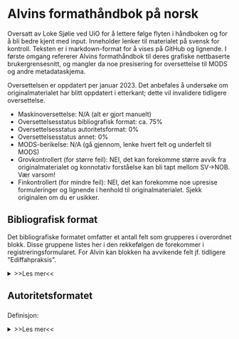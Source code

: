 # Alvins formathåndbok på norsk
Oversatt av Loke Sjølie ved UiO for å lettere følge flyten i håndboken og for å bli bedre kjent med input. Inneholder lenker til materialet på svensk for kontroll. Teksten er i markdown-format for å vises på GitHub og lignende. I første omgang refererer Alvins formathåndbok til deres grafiske nettbaserte brukergrensesnitt, og mangler da noe presisering for oversettelse til MODS og andre metadataskjema.

Oversettelsen er oppdatert per januar 2023. Det anbefales å undersøke om originalmaterialet har blitt oppdatert i etterkant; dette vil invalidere tidligere oversettelse.

- Maskinoversettelse: N/A (alt er gjort manuelt)
- Oversettelsesstatus bibliografisk format: ca. 75%
- Oversettelsesstatus autoritetsformat: 0%
- Oversettelsesstatus annet: 0%
- MODS-berikelse: N/A (gå gjennom, lenke hvert felt og underfelt til MODS)
- Grovkontrollert (for større feil): NEI, det kan forekomme større avvik fra originalmaterialet og konnotativ forståelse kan bli tapt mellom SV->NOB. Vær varsom!
- Finkontrollert (for mindre feil): NEI, det kan forekomme noe upresise formuleringer og lignende i henhold til originalmaterialet. Sjekk originalen om du er usikker.

## Bibliografisk format
Det bibliografiske formatet omfatter et antall felt som grupperes i overordnet blokk. Disse gruppene listes her i den rekkefølgen de forekommer i registreringsformularet. For Alvin kan blokken ha avvikende felt jf. tidligere "Ediffahpraksis".

<details><summary>>>Les mer<<</summary>

  ### [Ressurstype](https://wiki.epc.ub.uu.se/display/alvininfo/Resurstyp)
  Definisjon: angir egenkaper og generell type av innhold for ressursen. Ressurstype er et obligatorisk element i Alvin, og må *alltid* velges før en ny post kan opprettes. Ressurstypen gjelder for originalversjonen av et objekt. **For digitaliserte versjoner refererer ressurstypen til den analoge originalen**.

  <details><summary>>>Les mer<<</summary>
    
    I Alvin anvendes det et kontrollert vokabular for å beskrive ressurstyper. Dette er hentet fra MODS:
    - Bok/manuskript (tekst): ressurs som er tekstbasert
    - Kart: kartografisk materiale, herunder to- eller tredimensjonale kart, atlas, globuser, digitale kart, og andre kartografiske objekter
    - Musikaler: trykk eller manuskript (tekst) som inneholder notert musikk
    - Lyd (audio): opptak der lyd registreres på mekanisk eller elektrisk (digital) måte slik at lyden kan spilles av, herunder musikk og tale
    - Bilde: todimensjonale bilder
    - Video: opptak av bevegende bilder, med eller uten audio
    - Gjenstand: tredimensjonelle gjenstander, enten kunstige/menneskapte (skulpturer, mynter, klær) eller naturlige
    - Programvare: elektroniske ressurser som ikke faller under noen annen ressurstype, herunder programvare, nettsider, databaser eller numeriske data
    - Blandet innhold: samlinger av ressurser som inneholder en blanding av øvrige ressurstyper

    I tillegg finnes det i Alvin en særskilt ressurstype:
    - Arkiv: består av "handlinger" som "efter hand uppkommit" hos en institusjon eller person som følge av deres virksomhet

    Attributter
    - Manuskript: en ressurs som er hånd- eller maskinskrevet
    - Samling: en post som beskriver flere ulike objekter, for eksempel en bildesamling
  </details>

  ### [Tittel / alternativ tittel](https://wiki.epc.ub.uu.se/pages/viewpage.action?pageId=27462059)
  Definisjon: ord, frase(r), tegn eller gruppe av tegn som navngir objektet eller det verk som dette inneholder. Mapping: MODS - titleInfo, MARC - 20X-24X.

  <details><summary>>>Les mer<<</summary>
    
    #### Felt - Hovedtittel
    **Hovedtittel** refererer til det foretrukne navnet på et objekt, og er navnet som normalt sett anvendes når ressursen siteres. Hovedtittel kan være hentet fra selve ressursen (tittelside, omslag, etc) eller fra andre referansekilder. Hovedtittel er et obligatorisk element i Alvin, og må *alltid* velges før en ny post kan opprettes. Tittel angis etter RDA 2.3 Tittel, RDA 6.2 Verkets tittel. Valgfri skriftform kan anvendes i Alvin. Om tittelen angis med annen skriftform enn det latinske alfabet anbefales det å lette til romanisert alternativ tittel i posten. Det er også mulig å angi en annen leseretning (visning) for høyre-til-venstre-skrift.

    Konstruerte titler: om ressursen ikke har noen tittel, og tittel ikke kan finnes i andre kilder, konstrueres en kort tittel som beskriver gjenstanden:

    1. Ressursens natur (eksempelvis kart, manuskript, dagbok, etc), **eller**
    2. Ressursens emne (eksempelvis navn på personer, institusjoner, hendelser, etc), **eller**
    3. En kombinasjon av 1 og 2

    Samme skrifttype/språk som angis som [Katalogiseringsspråk](https://wiki.epc.ub.uu.se/pages/viewpage.action?pageId=27462128) for posten skal anvendes i disse tilfellene. Dersom ressursen er av en type som normalt *ikke* bærer identifiserende informasjon, skal tittelen ikke settes i klammer og ingen note skal lages om at tittelen er konstruert. Ved særskilt ønske kan i andre tilfeller en allmenn note legges inn slik: Tittel konstruert (Titel konstruerad, Title constructed)

    For arkiv legges "arkivbildarens" (e.g. personen som har laget arkivet) navn ved, eksempelvis Georg Adlersparres arkiv.

    Titler i manuskript kan konstrueres etter modellen *Institusjon. Manuskript. Signum ((hylle)signatur) om intet annet alternativ foretrekkes.* Eksempel: Uppsala universitetsbibliotek. Handskrift. Gr. 21

    #### Felt - Undertittel
    **Undertittel** refererer til tillegg til eller nærmere definisjon av hovedtittelen. Del- og deltitler kan uttrykkes direkte i undertittelfeltet. Eksempel: Ihreska handskriftssamlingen i Uppsala universitets bibliotek (*hovedtittel*) D. 2, Kommenterande katalog (*undertittel*)

    #### Felt - Alternativ tittel
    Det er mulig å angi deler eller deltitler i feltet [Del](https://wiki.epc.ub.uu.se/display/alvininfo/Del). Foretrukket ved mer komplekse nummereringer.

    #### Attributter
    Type av alternativ tittel angis alltid:
    - Alternativ: andre alternative versjoner enn nedstående
    - Forkortet: forkortet versjon av tittelen
    - Uniform: enhetlig tittel for verk som forekommer med flere ulike titler
    - Oversatt: oversettelse eller transkripsjon av tittelen

  </details>
    
  ### [Plassering](https://wiki.epc.ub.uu.se/display/alvininfo/Placering)
  Definisjon: angir ressursens fysiske plassering (institusjon, samling, hyllesignatur). Mapping: MODS - location/physicalLocation/holdingSimple, MARC - 841-88X.

  <details><summary>>>Les mer<<</summary>

    #### Felt - Avdeling/enhet
    Den institusjonen eller enheten som holder ressursen. **Velges fra en kontrollert liste i Alvin**.

    #### Felt - Samling
    Spesifikk samling som ressursen inngår i. **Velges fra en kontrollert liste i Alvin som legges opp lokalt for hver institusjon**.

    #### Felt - "Sigel" (???)
    Kode/sigel i Libris ihht [Biblioteksdatabasen](http://biblioteksdatabasen.libris.kb.se/). Velges fra en kontrollert liste i Alvins om legges opp lokalt for hver institushon. Anvendes for å angi plassering til motsvarende eksemplar om en post i Alvin lenkes til motsvarende post i Libris.

    #### Felt - Plassering
    Spesifikt lokale eller enhet der ressursen er plassert. Fritekst.

    #### Felt - Hyllesignatur (Signum)
    Hyllesignatur eller annen spesifikk kode som identifiserer eksemplaret av ressursen.

    #### Felt - Tidligere hyllesignatur
    Se felt for hyllesignatur. Dette er for tidligere slike. Om flere tidligere signaturer finnes angis disse med kommategn mellom; Copernicana 1, Gr. 21.

    #### Note (anmerkning)
    Ytterlige opplysninger om eksemplaret som ikke rommes i øvrige felt.
  </details>

  ### [Språk](https://wiki.epc.ub.uu.se/pages/viewpage.action?pageId=27462120)
  Definisjon: språket for innholdet (teksten) i ressursen. Mapping: MODS - language, MARC - 008 35-37, 041.

  <details><summary>>>Les mer<<</summary>
  Velges fra en kontrollert liste i Alvin som bygger på koder for språk, som sett i Library of Congress MARC code list for languages, som i sin tur baseres på ISO 639-2 (Codes for the representation on Names of Languages, Part 2 : Alpha-3 Code). Libris-definerte tillegg gjelder for urdansk, lavtysk, og ursvensk (se Alvin ved behov).

  Flere språk kan angis om ressursen inneholder tekst på flere språk.

  For ikke-språklig materale finnes det en særskilt kode (zxx), denne **anvendes normalt sett ikke i Alvin**. Lag en språknote (i notefeltet med type "språk") om den redegjør for noe som ikke fremgår av språkkodene.
  </details>

  ### [Katalogiseringsspråk](https://wiki.epc.ub.uu.se/pages/viewpage.action?pageId=27462128)
  Definisjon: språket som anvendes for å beskrive ressursen i katalogposten *i Alvin* (herunder konstruerte titler, noter, beskrivelser o.l.). Mapping: MODS - recordInfo/languageOfCataloging, MARC - 040b.

  <details><summary>>>Les mer<<</summary>
    
    Velges fra en kontrollert liste i Alvin som bygger på koder for språk, som sett i Library of Congress MARC code list for languages, som i sin tur baseres på ISO 639-2 (Codes for the representation on Names of Languages, Part 2 : Alpha-3 Code). Libris-definerte tillegg gjelder for urdansk, lavtysk, og ursvensk (se Alvin ved behov).

    Katalogiseringsspråk kan anvendes for å identifisere poster med beskrivelser på ulike språk i "tilpassede" grensesnitt til Alvin.
  </details>

  ### [Person](https://wiki.epc.ub.uu.se/display/alvininfo/Person)
  Definisjon: En person som på noe vis er assosiert med ressursen. Mapping: MODS - name/@type="personal", MARC - 100, 700

  <details><summary>>>Les mer<<</summary>

    #### Felt - Navn
    Definisjon: en person som på noe vis er assosiert med ressursen. Mapping: MODS - name/@type="personal", MARC - 100, 700.

    Velges fra autoritetsposter i Alvin ved å begynne å skrive navnet i feltet. Velg da riktig person. Dersom personen mangler autoritetspost **må den først legges inn** i Alvin.

    #### Felt - Rolle
    Definisjon: relasjonen (rollen personen har/hadde) mellom personen og ressursen. Mapping: MODS - name/role, MARC - 100e, 700e.

    Velges fra en kontrollert liste i Alvin som hovedsakelig er hentet fra Library of Congress MARC Code List for Relators. Én person kan gis flere roller, og hver person må ha minst én rolle. Dersom spesifikk rolle er utilgjengelig, velges rollen "annen" (SV: "annan").
  </details>

  ### [Organisasjon](https://wiki.epc.ub.uu.se/display/alvininfo/Organisation)
  Definisjon: en organisasjon (institusjon) som på ett eller annet vis er assosiert med ressursen. Mapping: MODS - name/@type="corporate", MARC - 110, 710.

  <details><summary>>>Les mer<<</summary>

    #### Felt - Navn
    Definisjon: Navnet på en organisasjon (institusjon). Mapping: MODS - name/@type="corporate", MARC - 110, 710.

    Velges fra autoritetsposter i Alvin ved å begynne å skrive navnet i felt. Velg da riktig organisasjon. Dersom organisasjonen mangler autoritetspost **må den først legges inn** i Alvin.

    #### Felt - Rolle
    Definisjon: rollen organisasjonen innehar i relasjon til ressursen. Mapping: MODS - name/role, MARC - 110e, 710e.

    Velges fra en kontrollert liste i Alvin som hovedsakelig er hentet fra Library of Congress MARC Code List for Relators. Én organisasjon kan gis flere roller, og hver organisasjon må ha minst én rolle. Dersom spesifikk rolle er utilgjengelig, velges rollen "annen" (SV: "annan").
  </details>

  ### [Matematiske data (kart)](https://wiki.epc.ub.uu.se/display/alvininfo/Matematiska+data)
  Definisjon: matematiske data assosiert med kartografisk materiale. Mapping: MODS - subject/cartographics, MARC - 255.

  <details><summary>>>Les mer<<</summary>
    
    #### Felt - Skala
    Definisjon: informasjon om skala, forholdet mellom den reelle størrelsen og en representasjon av denne. Mapping: MODS - subject/cartographics/scale, MARC - 255a.

    Angis som numerisk skala uttrykt som et størrelsesforhold (e.g. 1:2). Dersom skalaen ikke finnes oppgis "ubestembar skala" (SV: "obestämbar skala"). Dersom det er flere enn to skalaer oppgis "varierende skala".

    Dersom eksakt skala mangler, men skalalinjal finnes, så skal skalalinjalen oppgis slik: Skalalinjal (SV: skalstock), eventuelt med dennes benevning i parantes: X måleenheter (dvs. hele linjalen) = Y cm. Regn også ut og oppgi skalaen numerisk. Eksempel 1: [ca 1:800 000] : skalalinjal (Schala miliarium): 4 svenske mil = 5,2 cm. Eksempel 2: ca 1:63 360, ubestembar skala eller 1:500 000.

    #### Felt - Projeksjon
    Definisjon: informasjon om projeksjon, metoden som er brukt for å representere utsiden av en sfære eller en annen form. Mapping: MODS - subject/cartographics/projection, MARC - 255b.

    Oppgi projeksjon dersom dette er å se på objektet. Ta også med fraser som i kilden beskriver meridianer, parallellsirkler og/eller ellipser. Eksempel: avstandsriktig kjeglesnitt eller Gauss-projeksjon.

    #### Felt - Koordinater
    Definisjon: informasjon om geografiske koordinater som omfattes av ressursen. Mapping: MODS - subject/cartographics/coordinates, MARC - 255c.

    Koordinatene oppgis i følgende ordning: vestligste longitud - østligste longitud / nordligste latitud - sørligste latitud. Exempel: Ø 15°02'-Ø 15°12'/ N 57°45'-N 57°41'.
  </details>

  ### Felt for musikalske verk
  <details><summary>>>Les mer<<</summary>

    ### [Toneart (musikalske verk)](https://wiki.epc.ub.uu.se/display/alvininfo/Tonart)
    Definisjon: toneart for musikalske verk. Mapping: MARC - 240r, 384.


    Feltet kan anvendes for å fullbyrde eller presisere de tonehøyderelasjonene som etablerer det musikalske verkets eller uttrykkets spesifikke toneart som tonalt sentrum. Posten kan anvendes for å skille ellers likelydende verk- eller uttrykkstitler.

    Velges fra en kontrollert liste i Alvin. Eksempel: A-dur. Se den svenske siden for mer informasjon (tabell).

    ### Medium (musikalske verk)
    [Svenska](https://wiki.epc.ub.uu.se/pages/viewpage.action?pageId=27462350)
    Definisjon: medium for framføring av musikalske verk. Mapping: MARC - 240m, 382.

    Feltet kan anvendes for å fullbyrde eller presisere det medium (stemme, instrument) som et musikast verk eller uttrykk er skrevet for eller oppført av. Posten kan anvendes for å skille ellers likelydende verk- eller uttrykkstitler.

    Velges fra en kontrollert liste i Alvin. Eksempel: trombone. Se den svenske siden for mer informasjon (tabell).
  </details>

  ### [Opprinnelsesinformasjon](https://wiki.epc.ub.uu.se/display/alvininfo/Tillkomstinformation)
  Definisjon: informasjon om ressursens tilblivelse, herunder plass, utgiver og dato tilkoblet ressursen. Mapping: MODS - originInfo, MARC - 25X-28X.

  <details><summary>>>Les mer<<</summary>
    #### Felt - Utgave/opplag
    Definisjon: informasjon som identifiserer ulike versjoner av ressursen. Mapping: MODS - originInfo/edition, MARC - 250.

    Gjengi utgaveinformasjonen slik den forekommer i ressursen. Eksempel: 2. oppl., 3rd edition, Ny utgave

    #### Felt - År/dato
    Definisjon: år eller dato da ressursen ble skapt eller publisert. Mapping: MODS - originInfo/dateIssued, alternativt originInfo/dateCreated (samme felt i Alvin), MARC - 260c, 008 07-10, 11-14.

    Feltet er inndelt i delfelt for år, måned og dag. Kun tall kan oppgis i disse. Ved behov for "Før Kristus" (negative år), trykk på minussymbolet før feltet (-). Det er også mulig å oppgi et datospenn (fra-til). I tillegg finnes fritekstfiltet Vises som. Her er det mulig å presisere usikre dato eller annen informasjon som må uttrykkes med andre tegn enn tall.

    Eksempel: trolig senere halvdel av 1500-tallet eller 1713? Her ligger "senere halvdel av 1500-tallet" inne som 1551-1599 og "1713?" som 1713. I posten kommer teksten fra Vises som til å vises, samtidig som årstallene blir søkbare som sifre.

    #### Felt - Land
    Definisjon: land der ressursen ble lagd eller publisert. Mapping: MODS - originInfor/place, MARC - 008 15-17.

    Aktuelle land velges fra en kontrollert liste i Alvin med koder for land og autonome områder bestående av to eller tre tegn, se LC MARC Code List for Countries. Historiske land legges *suksessivt* inn i Alvin som et komplement til eksisterende land og velges deretter. Lenken til historiske land fungerer ikke pr 19.01.2023.

    #### Felt - Plass/sted
    Definisjon: plass/sted der ressursen ble lagd eller publisert. Mapping: MODS - originInfo/place, MARC - 260a.

    Kobles til autoritetsposter for steder i Alvin. Dersom det aktuelle stedet ikke finnes i Alvin må den først registreres før kobling kan gjøres. Det er også mulig å oppgi at plass/sted er usikker.

    #### Felt - Forlag
    Definisjon: navnet på den som har publisert, utgitt, trykt eller distribuert ressursen. Mapping: MODS - originInfo/publisher, MARC - 260b (for eldre trykk 260a, etter svensk? praksis).

    Her også avtrykk (eldre trykk).
  </details>

  ### [Øvrige år/dato](https://wiki.epc.ub.uu.se/pages/viewpage.action?pageId=27462174)
  Definisjon: informasjon om andre datoer enn de som er koblede til ressursens herkomst. Mapping: MODS - originInfo/dateOther, MARC - 046.

  <details><summary>>>Les mer<<</summary>
    Feltet er inndelt på samme måte som [Opprinnelsesinformasjon-År/dato](####Felt---År/dato), men feltet Vises som er erstattet av Note (anmerkning). I dette feltet er det mulig å nærmere beskrive usikker dato eller annen informasjon.

    #### Øvrige år/dato-attributter
    Se følgende:

    - Bruksperiode (MODS-import: period_of_use)
    - Bestemmelsesår (MODS-import: determination_year)
    - Dato for digitisering (MODS-import: date_of_digitisation)
    - Dato for utgravning (arkaeologi) (MODS-import: excavation_date)
    - Ervervingsdato (MODS-import: acquisition_date)
    - Inventardato (MODS-import: inventory_date)
    - Årstall på objekt (MODS-import: date_on_object)
    - Konserveringshistorikk (MODS-import: conservation_history)
    - Utlån (MODS-import: on_loan)
  </details>

  ### [Fysisk beskrivelse](https://wiki.epc.ub.uu.se/display/alvininfo/Fysisk+beskrivning)
  Definisjon: beskriver ressursens fysiske attributt(er). Mapping: MODS - physicalDescription, MARC - 007, 3XX.

  <details><summary>>>Les mer<<</summary>

    #### Felt - Format
    Definisjon: beskriver ressursens fysiske format og digital versjon av denne. Mapping: MODS - physicalDescription/form, MARC - 007.

    Verdiene *Ikke digitalt* eller *Digitalt* oppgis alltid etter følgende.

    ###### Objekter som finnes i fysisk form
    Normaltilfellet er at en digitaliserer fysiske objekter (lager en digital faksimile av objektet). I slike tilfeller beskriver metadataposten *fortsatt det fysiske objektet*, og ikke de digitale faksimilene. Dette oppgis ved verdien *Ikke digitalt*. De digitale filene er kopier av eksemplaret som beskrives i posten. For å angi at det fysiske eksemplaret er tilgjengelig i digitalisert form settes *Digitalt*. Deretter, dersom det er kjent og korrekt, settes Digital opprinnelse ("Digital ursprung") enten for originalen eller sekundært. Dersom ingen digital faksimile eksisterer velges kun "Ikke digitalt".

    ###### Objekter som kun er digitale
    Der det ikke finnes et fysisk format av eksemplaret som beskrives i metadataposten oppgis **ikke** *Ikke digitalt* under Fysisk beskrivelse. Det man da beskriver er digitale filer. Dette er inntil videre ikke normen i Alvin. Herunder: foto tatt med digitalkamera, en database, eller en e-post. Her oppgis kun *Digital* med tillegget *Skapt digitalt*.

    ###### Samlinger
    For en samlingspost som en bildesamling eller et arkiv settes format til *Ikke digitalt* dersom den inneholder fysiske objekt(er), og *Digitalt* om den inneholder digitale objekt(er). For et fysisk arkiv der man tilfører digitalisert materiale angis *Ikke digitalt* samt *Digitalt, digitalisert fra originalen*. Ettersom man ikke beskriver hvert objekt i arkivet for seg legges denne anmerkelsen på overordnet nivå.

    Merk: at man velger *Digitalt* som format for en samlingspost betyr derfor ikke at hele samlingen eller arkivet er digitalt, eller at det ikke er fysisk. Hvilke deler som er digitaliserte kan ved behov presiseres under [Noter](https://wiki.epc.ub.uu.se/pages/viewpage.action?pageId=27462438). Et arkiv som bare består av e-poster skal derimot kun være *Digitalt*, selv om de digitale faksimilene ikke er opplastet i Alvin.

    #### Felt - Digital opprinnelse (Digitalt ursprung)
    Definisjon: beskriver hvordan ressursens digitale form ble skapt. Mapping: MODS - physicalDescription/digitalOrigin, MARC - 007.

    Feltet er kun synlig dersom felt for format har verdien Digitalt, og bør alltid velges dersom ressursen finnes i digitalt format. Velges fra en kontrollert liste i Alvin som er hentet fra [MODS](http://www.loc.gov/standards/mods/userguide/physicaldescription.html#digitalorigin).

    #### Felt - Teknikk
    Definisjon: beskriver den teknikken som anvendes for å fremstille ressursen. Mapping: MODS - physicalDescription/note, MARC - 340d.

    Velges fra et kontrollert vokabular i Alvin. Se siden på svensk for utvidet beskrivelse og tabell med fremstillingsmåter.

    **Alternativ**: teknikk kan også oppgis som Emneord med Type form/genre.

    ### Felt - Materiale
    Definisjon: beskriver materialet som anvendes som bygger opp eller fremstiller ressursen. Mapping: MODS - physicalDescription/note, MARC - 340d.

    Velges fra et kontrollert vokabular i Alvin koblet til ulike ressurstyper. Se siden på svensk for utvidet beskrivelse og tabell med materialer. Eksempel: pergament, eik.

    **Alternativ**: for en mer utførlig beskrivelse av et manuskripts underlag kan Øvrig fysisk beskrivelse med Type underlag anvendes.
  </details>

  ### [Øvrig fysisk beskrivelse](https://wiki.epc.ub.uu.se/pages/viewpage.action?pageId=27462515)
  Definisjon: noter relatert til den fysiske beskrivelsen av ressursen som ikke direkte kan legges inn i feltet over. Mapping: MODS - physicalDescription/note.

  <details><summary>>>Les mer<<</summary>

    #### Felt - note
    Definisjon: noter relatert til den fysiske beskrivelsen av ressursen. Mapping: som over.

    Feltet repeteres for hver note. Om ingen spesifikk Type kan angis kan Type være tom.

    Attributt: type (Typ). Identifiserer hvilken type av note som lages. Velges fra en kontrollert liste i Alvin. Se siden på svensk for utdypende forklaring.

  </details>

  ### [Manuskriptsbeskrivelse](https://wiki.epc.ub.uu.se/display/alvininfo/Handskriftsbeskrivning)
  Definisjon: En samlet gruppe med spesifikke felt for å beskrive håndskriftressurser. Mapping: **TEI** - felt hentet fra Manuskriptbeskrivelse

  <details><summary>>>Les mer<<</summary>

    #### Felt - Locus
    Definisjon: Definerer en plassering i en manuskriptressurs eller del av en manuskriptressurs, vanligvis som en sekvens av folioreferanser. Mapping: TEI - locus.

    Brukes først og fremst til å spesifisere delene i de ulike komponentene i manuskriptet. Lokus skal alltid angis for hver komponent i en manuskriptbeskrivelse da den identifiserer den respektive delen. I feltet kan folioen angis som et område fra / til. Disse feltene tilsvarer fra- og til-attributtene i locus-elementet til TEI.

    Eksempel: 1r – 25v

    Normalt legges informasjonen inn i Fritekstfeltet som vises som standard i visningsgrensesnittet for bedre lesbarhet. Det er også mulig å legge inn kun informasjon/posten/utsagn (uppgiften?) i dette feltet. Dette feltet tilsvarer selve locus-elementet i TEI.

    Eksempel: ff. 1r-25v

    Tilsvarende eksempel i TEI-koding:

    <\locus from="1r" to="25v">ff. 1r-25v<\/locus>
    
    #### Felt - Incipit (innledende ord)

    Definisjon: åpningsordene i et manuskript eller en av dets deler. Mapping: TEI - incipit.


    #### Felt - Eksplisitt (avslutningsord)

    Definisjon: utsagn på slutten av teksten til et manuskript eller på slutten av en av delene, som indikerer konklusjonen. Mapping: TEI - explicit.
    
    #### Felt - Rubric (rubrikk, begynnelsen av tekstdelen)

    Definisjon: teksten i en rubrikk eller rubrikk knyttet til en bestemt del av et manuskript, dvs. en rekke ord som signaliserer begynnelsen av en tekstdel, ofte med informasjon om forfatteren og tittelen, som på en eller annen måte er forskjellig fra selve teksten, vanligvis med rødt blekk, eller ved bruk av forskjellige størrelser eller typer skrift som visuelt skiller en. Mapping: TEI - rubric.
    
    #### Felt - Endelig rubrikk (slutten av tekstdel)

    Definisjon: teksten til en rubrikk eller rubrikk knyttet til en bestemt del av et manuskript, dvs. en rekke ord som signaliserer slutten på en tekstdel, ofte med informasjon om forfatteren og tittelen, som på en eller annen måte skiller seg ut fra selve teksten, vanligvis med rødt blekk, eller ved bruk av forskjellige størrelser eller typer skrift som visuelt skiller seg ut. Mapping: TEI - finalRubric.


    #### Felt - Skrift

    Definisjon: skrifttype eller den dominerende skrifttypen som brukes i et manuskript eller en samling av manuskripter. Mapping: TEI - scriptDesc.

    Eksempel: tidlig gotisk skrift med marginalendringer i karolingisk minuskel.


    #### Felt - Kollasjon

    Definisjon: beskrivelse av måten bladene eller bifoliaen (et pergament brettet i to for å danne to blader) til et manuskript er fysisk ordnet. Mapping: TEI - collation.

    Eksempel: 12 quires: I: 2 (ff. 1-2); II: 8 (ff. 3-10); III: 8 (ff. 11-18); IV: 8 (ff. 19-26); V: 8 (ff. 27-34); VI: 8 (ff. 35-42); VIII: 8 (ff. 43-50); VIII: 8 (ff. 51-58); IX: 7 (ff. 59-65, f. 61 is added); X: 8 (ff. 66-73); XI: 8 (ff. 74-81); XII: 8 (ff. 82-89).


    #### Felt - Foliering

    Definisjon: Nummerering av blader i et manuskript. Mapping: TEI - foliation.

    Eksempel: Foliert fortløpende 1-92 (ff. 1-2 og 89 er pergamentflueblad, ff. 90-92 er papirblad lagt til senere) med blyant i øvre høyre hjørne av den moderne katalogisten.


    #### Felt - Kolonner / rader

    Definisjon: angir antall kolonner og rader på arket. Mapping: TEI - layout/@columns, @writtenLines.

    Tilsvarer kolonnene og writtenLines-attributtene i TEI-elementoppsettet. Her legges kun inn tall. En mer detaljert eller mer kompleks beskrivelse av layouten til manuskriptet er gitt i Annen fysisk beskrivelse med Layout-typen.
  </details>

  ### [Mynt](https://wiki.epc.ub.uu.se/display/alvininfo/Mynt)
  Definisjon: felt spesifikt for å beskrive mynt(er). Hentet fra den tidligere Myntdatabasen.

  <details><summary>>>Les mer<<</summary>

  #### Felt - Valør
  Angis med siffer + valuta. Eksempel: 1 daler sølvmynt.

  #### Felt - Randtype
  Kontrollert vokabular i Alvin. Se siden på svensk for tabell og utvidet informasjon.

  #### Felt - "Stampställning" (Stempelstilling?)
  Kontrollert vokabular i Alvin. Se siden på svensk for tabell og utvidet informasjon.

  #### Felt - Forfatning
  Kontrollert vokabular i Alvin. Se siden på svensk for tabell og utvidet informasjon.

  </details>

  ### [Abstrakt/beskrivelse](https://wiki.epc.ub.uu.se/pages/viewpage.action?pageId=27462267)
  Definisjon: en beskrivelse eller sammenfatning av ressursens innhold. Mapping: MODS - abstract, MARC - 520.

  <details><summary>>>Les mer<<</summary>

    Beskrivelsen skrives på samme språk som katalogiseringsspråket for posten. Ved behov kan flere abstrakter/beskrivelser legges inn i samme post, da også på ulike språk.

    #### Alternativ
    - En strukturert innholdsfortegnelse over inngående deler i en hoved-/samlingspost kan oppgis i feltet [Innhold](https://wiki.epc.ub.uu.se/pages/viewpage.action?pageId=27462272).

  </details>

  ### [Transkripsjon](https://wiki.epc.ub.uu.se/display/alvininfo/Transkription)

  Definisjon: transkripsjon av tekst eller tall i objektet. Mapping: TEI - body.

  ### [Innhold](https://wiki.epc.ub.uu.se/pages/viewpage.action?pageId=27462272)

  Definisjon: en strukturert innholdsfortegnelse over ressursens innhold. Mapping: MODS - tableOfContents, MARC - 505.

  <details><summary>>>Les mer<<</summary>

    Kan anvendes for å inkludere en fortegnelse over inngående titler/deler i en hoved-/samlingspost istedenfor å lage separate delposter for hver del. Minst tittel og eventuelt opphav med mer oppgis for de kapitler, artikler, deler eller separate verk som inngår i den beskrevne ressursen.

    Eksempel: Culture at home -- Culture and the global -- Global youth -- Global music -- Territories of global globalization. 

    #### Alternativ
    - Innholdsanmerkninger av beskrivende karakter inngår i feltet Abstrakt.

    - Lag separate delposter for hver inngående del og koble disse delene til hoved-/samlingsposten i feltet *Relaterte poster* i Alvin med typen *Inngår i*.

  </details>

  ### [Litteratur](https://wiki.epc.ub.uu.se/display/alvininfo/Litteratur)

  Definisjon: et overordnet felt for referanser til litteratur som baseres på, handler om eller er av særskilt verdi for den beskrevne ressursen. Mapping: EAD - bibliography, TEI - bibl.

  <details><summary>>>Les mer<<</summary>

    Hentet fra EAD/TEI. Anvendes først og fremt for arkiv- og manuskriptsressurser. Direkte motpart savnes i MODS/MARC. Feltet kan anvendes for å fortegne referanser til ulike typer relevant litteratur i fritekstformat.

    #### Alternativ
    - For bibliografiske referanser til ressursen kan Anmerkning av typen Sitering brukes istedenfor.
    
    - Det er også mulig å legge inn selve referansene i strukturert form som egne poster i Alvin og anvende Relaterte poster i Alvin med typen Refereres av samt Del-poster for å koble ressursen til referansen.

  </details>

  ### [Noter](https://wiki.epc.ub.uu.se/pages/viewpage.action?pageId=27462438)
  Definisjon: generell tekstinformasjon relatert til ressursen som ikke kan oppgis i andre felt. Mapping: MODS - note, MARC - 5XX.

  <details><summary>>>Les mer<<</summary>

    #### Attributter
    - Type - identifiserer hvilken type note som oppgis. Velges fra en kontrollert liste i Alvin som bygger på MODS, MARC og EAD, pluss noen tillegg for mynt. Se tabell på den svenske siden for mer informasjon.

    #### Notefelt i MARC med egne felt i Alvin
    - MARC 505 till Innehåll
    - MARC 506 till Åtkomstvillkor
    - MARC 563 till Bokband

  </details>

  ### [Relaterte poster i Alvin](https://wiki.epc.ub.uu.se/display/alvininfo/Relaterade+poster+i+Alvin)
  Definisjon: en lenke til en annen post i Alvin. Mapping: MODS - relatedItem, MARC - 70X-75X, 76X-78X, 80X-83X, 841-88X. **For lenker til ressurser utenfor Alvin: se feltet Eksterne lenker (neste)**.

  <details><summary>>>Les mer<<</summary>

    #### Felt - Tittel
    Mapping: MODS - titleInfo, MARC - 20X-24X.

    Søk opp posten som skal lenkes ved å begynne å skrive inn tittelen i feltet. Velg da riktig tittel.

    ##### Attributt - Del
    Mapping: MODS - part

    Kan brukes for å oppgi en spesifikk fysisk del i den relaterte posten. Anvendes framfor alt for bibliografiske referanser til andre poster i Alvin.

    #### Felt - Nummer
    Definisjon: nummerering eller annen betegnelse for den aktuelle delen. Kan også inneholde tekstinformasjon. Mapping: MODS - part/detail/.

    Eksempel: 2, Del 2, eller Del 2: Bibliografi.

    #### Felt - Omfang
    Definisjon: omfanget av den aktuelle delen, for eksempel sidetall. Kan angis som intervall (eks. 2-5). Mapping: MODS - part/extent/.

    ##### Attributt - Type
    Velges fra et kontrollert vokabular i Alvin. Se siden på svensk for tabell.

  </details>

  ### [Eksterne lenker](https://wiki.epc.ub.uu.se/pages/viewpage.action?pageId=27462285)
  Definisjon: en URL til en ekstern ressurs av varig karakter utenfor Alvin. For lenker til andre poster i Alvin skal Relaterte poster i Alvin brukes istedenfor (se over). Mapping: MODS - location/url, MARC - 856.

  <details><summary>>>Les mer<<</summary>

    #### Felt - URL
    Mapping: MODS - location/url, MARC - 856u.

    En fullstendig URL. Eksempel: http://www.uu.se.

    #### Felt - Beskrivelse
    Mapping: MODS - location/url/@displaylabel, MARC - 856y.

    En fritekstbeskrivelse av lenken som er interagerbar. Bør alltid oppgis. Eksempel: Uppsala universitet.

    ##### Attributt - Type
    Type relasjon. Velges fra et kontrollert vokabular i Alvin. Se siden på svensk for tabell.

  </details>

  ### [Dokumenttype / Objektkategori / Handlingstype](https://wiki.epc.ub.uu.se/pages/viewpage.action?pageId=27462397)
  Definisjon: termer som betegner en kategori som kjennetegner en viss stil, form eller innhold. Mapping: MODS - genre, MARC - 007, 008.

  <details><summary>>>Les mer<<</summary>

    En mer spesifikk kategorisering av ressursens innhold er [Ressurstype](#ressurstype). Ukontrollerte termer eller termer som ikke finnes i listene legges i feltet Emneord (se neste) med typen genre/form.

    Velges fra kontrollerte lister i Alvin som baserer seg på den generelle [MARC Genre Term List](http://www.loc.gov/standards/valuelist/marcgt.html) og lister fra diverse eldre svenske databaser.

    Rubrikk og alternativ for feltet er koblet til ressurstype i Alvin.

    #### Bok/manuskript
    Rubrikk: dokumenttype. Eksempel: avhandling, bibliografi, brev eller tidsskrift.

    #### Arkiv
    Rubrikk: handlingstype. Eksempel: notater, dagbøker, fotografier eller manuskript. Listen hentes fra den tidligere databasen Ediffah.

    #### Øvrige ressurstyper
    Rubrikk: objektkategori. Eksempel: fotografi (bilde), mynt (formål), eller tale (lydinnspilling).

    Se siden på svensk for utfyllende tabell.

  </details>

  ### [Emneord](https://wiki.epc.ub.uu.se/pages/viewpage.action?pageId=27462502)
  Definisjon: en term eller frase som beskriver de primære emnene en ressurs handler om. Mapping: MODS - subject, MARC - 6XX.

  <details><summary>>>Les mer<<</summary>

    #### Felt - Nøkkelord
    Oppgi termen og koble til type og motsvarende *schema*. For ukontrollerte emneord oppgis intet *schema*.

    ##### Attributt - Schema
    Oppgir emneordsskjema. Tilgjengelige alternativ er [Humord](https://data.ub.uio.no/skosmos/humord/nb/), [ICSH](http://id.loc.gov/authorities/subjects.html), [LoB](http://www.ligatus.org.uk/lob/), [NAD](https://sok.riksarkivet.se/nad), [SAO](http://www.kb.se/katalogisering/Svenska-amnesord/) og [TGM2](http://www.kb.se/katalogisering/Svenska-amnesord/genrer-form/tesaurus/).

    ##### Attributt - Type
    Identifiserer hvilken type emneord som oppgis.

    Se også [retningslinjer for indeksering med svenske emneord](http://www.kb.se/dokument/Verktygsladan/Svenska%20%C3%A4mnesord/Riktlinjer/Riktlinjer%20SAO.pdf). Se siden på svensk for utfyllende tabell.

  </details>

  ### [Klassifikasjon](https://wiki.epc.ub.uu.se/display/alvininfo/Klassifikation)
  Definisjon: en betegnelse som viser emnet for en ressurs ved å anvende et formelt system for koding og organisering av ressurser etter fagområder. Mapping: MODS - classification, MARC - 01X-09X.

  <details><summary>>>Les mer<<</summary>

    #### Felt - Klassifikasjon
    Skriv inn koden og koble til det tilsvarende skjemaet.

    Eksempel: Oa (kssb)

    ##### Attributt - Schema
    Klassifikasjonsskjema. Mulige alternativ er [DDK](http://www.kb.se/katalogisering/klassifikation/DDK/), [KSSB (SAB)](http://www.kb.se/katalogisering/Klassifikation/SAB/) og [Iconclass](http://www.iconclass.nl/home).

  </details>

  ### [Del](https://wiki.epc.ub.uu.se/display/alvininfo/Del)
  Definisjon: kan anvendes for å oppgi spesifikk fysisk del av ressursen. Delposten blir vist direkte etter tittelinformasjon i visningsgrensesnittet. Mapping: MODS - part.

  <details><summary>>>Les mer<<</summary>

    #### Felt - Nummer
    Nummerering eller annen betegnelse for den aktuelle delen. Kan også inneholde tekstinformasjon. Eksempel: 2, Del 2 eller Del 2: Bibliografi. Mapping: MODS - part/detail/.

    #### Felt - Omfang
    Definisjon: omfanget av den aktuelle delen, for eksempel sidetall. Kan angis som intervall (eks. 2-5). Mapping: MODS - part/extent/.

    ##### Attributt - Type
    Type av del. Velges fra et kontrollert vokabular i Alvin. Se siden på svensk for tabell.

    #### Alternativ
    Delinformasjon kan også oppgis i ustrukturert form rett i [Undertittel-feltet i Tittel](#felt---undertittel).

    Kommentar om parsing av MODS: Man kan ha flera part-element som då bildar en lista i posten, men i varje del hämtas bara första detail och första extent om det finns mer än en.

  </details>

  ### [Tilgjengelighet](https://wiki.epc.ub.uu.se/pages/viewpage.action?pageId=27462339)
  Definisjon: informasjon om spesifikke lokale restriksjoner, regler eller spesielle prosedyrer pålagt av en arkivinstitusjon, giver, rettslig organ eller annen myndighet angående ressursen. Mapping: EAD - userestrict.

  <details><summary>>>Les mer<<</summary>

    Anvendes først og fremst for arkivressurser. Disse begrensningene kan også være relaterte til reproduksjon, publisering eller sitering av den beskrevne ressursen etter at tilgang til ressursen er bevilget. Eksempel: Fram til 2027 er tillatelse til å kopiere materiale fra denne samlingen begrenset på forespørsel fra giveren.

    #### Alternativ
    For generelle begrensninger gjennom opphavsrett anvendes Tilgangsvilkår.

  </details>

  ### [Tilgangsvilkår](https://wiki.epc.ub.uu.se/pages/viewpage.action?pageId=27462335)
  Definisjon: informasjon om restriksjoner som gjelder for tilgang til en ressurs. Mapping: MODS - accessCondition, MARC - 506.

  Anvendes on fri tilgang til ressursen ikke kan gis digitalt og/eller fysisk på grunnlag av opphavsrett eller andre juridiske bestemmelser.

  <details><summary>>>Les mer<<</summary>

    #### Alternativ
    - Spesifikke, lokale tilgangsbegrensninger av en ressurs kan oppgis i Tilgjengelighet (over).

  </details>

  ### [Bokbind](https://wiki.epc.ub.uu.se/display/alvininfo/Bokband)
  Definisjon: beskriver ressursens nåværende og/eller tidligere innbinding samt disses dekor. Mapping: TEI - bindingDesc, MARC - 563.

  <details><summary>>>Les mer<<</summary>

    Anvendes først og fremst for manuskriptressurser, eldre trykk eller andre spesialsamlinger. Se også [Bokbandsregistrering](https://wiki.epc.ub.uu.se/display/alvininfo/Bokbandsregistrering)(SV) for detaljerte beskrivelser.

    #### Felt - Bind
    Mapping: TEI - bindingDesc, MARC - 563.

    Beskriver ressursens nåværende og/eller tidligere innbinding.

    #### Felt - Dekor
    Mapping: TEI - decoNote.

    Beskriver et dekorativt komponent eller en homogen klasse av slike komponenter ihht bindets utseende.

  </details>

  ### [Dekor](https://wiki.epc.ub.uu.se/display/alvininfo/Dekor)
  Definisjon: beskriver et dekorativt komponent eller en homogen klasse av slike komponenter ihht bindets utseende. Anvendes først og fremst for manuskriptressurser, eldre trykk eller andre spesialsamlinger. Mapping: TEI - decoNote.

  ### [Publiseringsinformasjon](https://wiki.epc.ub.uu.se/display/alvininfo/Publiceringsinformation)
  Definisjon: administrativ informasjon om postens eier(e) og tilgjengelighet. Kun synlig for innloggede administratorer. Mapping: MODS - recordInfo, MARC - 040, 008/00-05, 005.

  <details><summary>>>Les mer<<</summary>

    #### Felt - Eier
    Institusjon som eier posten i Alvin. Oppgis fra en kontrollert liste koblet til innlogging.
    
    #### Felt - Tilgjengelig fra
    Dato og tid når posten publiseres. Kan tas bort ved å avpublisere den, alternativt legges til ved å publisere en upublisert post.

    #### Felt - Tilgjengelig til
    Dato og tid for når en publisert post ikke lenger skal være tilgjengelig. Anvendes normalt sett ikke.

  </details>

  ### [Identifikatorer, generelle](https://wiki.epc.ub.uu.se/pages/viewpage.action?pageId=27462304)
  Definisjon: unike standardtall eller koder som anvendes globalt eller i andre systemer enn Alvin for å identifisere ressursen, eksempelvis ISBN, ISSN, Libris-ID eller DOI. Mapping: MODS - identifier, MARC - 010, 020, 022, 024, 028, 037, 856.

  <details><summary>>>Les mer<<</summary>

    #### URN:NBN
    I Alvin skapes det automatisk en unik, varig identifikator i form av et URN:NBN gjennom Kungliga Biblioteket. Når man forsyner en elektronisk ressurs med URN gjør man det enklere og sikrere å identifisere og gjenfinne ressursen. Et URN endres ikke når en ressurs flyttes til en annen adresse. Det gjør derimot en URL. URN skal ikke byttes ut enn så lenge innholdet i en ressurs ikke endres. Man får heller ikke gi et tidligere brukt URN til en annen ressurs. URN:NBN i Alvin har strukturen urn:nbn:se:alvin:portal:record-[database-ID], eksempelvis urn:nbn:se:alvin:portal:record-80363.

    ##### Attributt - Type
    Type angis alltid. Se siden på svensk for kontrollert vokabular.

  </details>

  ### [Identifikatorer, lokale](https://wiki.epc.ub.uu.se/pages/viewpage.action?pageId=27462311)
  Definisjon: nummer eller koder som anvendes lokalt for å identifisere ressursen, eksempelvis adgangsnummer eller inventarnummer. Mapping: MODS - identifier, MARC - 024 + 2.

  <details><summary>>>Les mer<<</summary>

    #### Lokal Alvin-ID

    Alle Alvin-poster får en unik Alvin-ID automatisk i formen alvin-record:[database-ID], eksempelvis alvin-record:80363. 

    ##### Attributt - Type
    Type angis alltid. Lokale lister legges inn for hver institusjon i Alvin.

    #### Alternativ
    - For identifikatorer som identifiserer ressursen globalt skal Identifikatorer, generelle anvendes.
    - Hyllesignatur legges i Plassering/Signum.
    
  </details>

  ### [Verkslisensiering](https://wiki.epc.ub.uu.se/display/alvininfo/Licensiering+av+verket)
  Definisjon: lisensinformasjon for digitale verk som publiseres i Alvin. Mapping: ingen. Bruk tilgangsvilkår for MODS/MARC.
</details>

## Autoritetsformatet

### []()
Definisjon: 

<details><summary>>>Les mer<<</summary>

  #### Felt 

</details>
